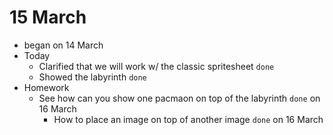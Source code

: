 # 15 March

* began on 14 March
* Today
  * Clarified that we will work w/ the classic spritesheet `done`
  * Showed the labyrinth `done`
* Homework
  * See how can you show one pacmaon on top of the labyrinth `done` on 16 March
    * How to place an image on top of another image `done` on 16 March